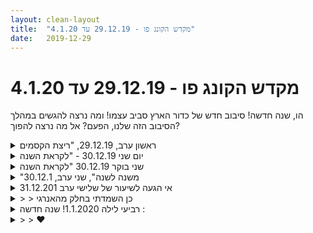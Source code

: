 ```yaml
---
layout: clean-layout
title:  "מקדש הקונג פו - 29.12.19 עד 4.1.20"
date:   2019-12-29
---
```

# מקדש הקונג פו - 29.12.19 עד 4.1.20 
הו, שנה חדשה! סיבוב חדש של כדור הארץ סביב עצמו! ומה נרצה להגשים במהלך הסיבוב הזה שלנו, הפעם? אל מה נרצה להפוך?

<details>
                    <summary>ראשון ערב, 29.12.19, "ריצת הקסמים</summary>
                    התחלה באזור 19:30 יחד עם ריב ובועז.<br> בן הנחה אותנו לעבור למיקום אחר (האזור ליד המדרגות למרפסת עליונה).<br> <br> פצחנו בסבבים של עבודת ידיים, שניים עובדים ואחד צופה. כל הגעה משמעותית מציינים בקול את השם של מי שסימן. סופרים את הסימונים, וכששני הפרטנרים מגיעים ל-3 מחליפים תפקידים. בהמשך הוספנו ציון של מצבים בהם המסמן היה חשוף תוך כדי.<br> <br> לקראת סוף העבודה בן שלף אותנו ממנה לטובת תרגול הראייה. ישיבה על ספסל, חיפשנו נקודות שנעים להסתכל עליהן. הודגשה החשיבות של אי-התקבעות ותנועה של המבט בין נקודות שונות. הרפיית הגוף והמבט. עצירה למנוחה בעיניים עצומות, ומתי שמוכנים חוזרים לתרגל בעיניים פקוחות, דרך מספר מצמוצים. ניתן תמיד למצמץ כדי לאתחל את הראייה. לשים לב לראות ולא סתם לבהות. היתה לי ההרגשה הזו שיש לי לעתים, שקיים רובד נוסף להנחיות, הנוגע בכלל בתחום אחר בחיי. (מכירים?)<br> <br> חזרנו לעבודת הידיים, לסבב אחרון ומודע במיוחד.<br> <br> הופנתה תשומת לבי לעובדה שאני זה שמנהל את השיעור שלי, מה שלא היה כל כך ברור לי קודם לכן.<br> הרגשתי צורך לשבת בצד למדיטציה (אולי מתוך רצון להעניק תשומת לב לכאב רגשי כלשהו שחוויתי). התפתחה שיחה ביני לבין בן אודות קמע שיש לי המהווה עבורי מגבלה כלשהי בשיעורים.<br> לאחר מדיטציה קצרה, התחלתי בסדרת סטים של כפיפות מרפקים רחבות, ובמקביל הודעתי על היותי זמין שוב לשיתופי פעולה.<br> <br> שיתפנו בדברים שרוצים לקבל מהשיעור, ובהמשך גם באיך ניתן להתקדם בהם.<br> המשכנו בכך תוך הגמשת הגופים שלנו.<br> <br> דיברנו על שתילה של 100 (או כמות אחרת כלשהי) פעימות אנרגיה לאורך היממה, שיהוו משהו מטעין, ממקד, זורם, קליל וכדומה (בדומה לעבודה של 100 חבטות נטולות מאמץ על כרית)<br> תרגלנו את אותה עבודה של 100 חבטות על כרית, כשמנסים שזה לא יעייף או ירוקן אותנו מאנרגיה.<br> <br> שינינו מיקום פעם נוספת, לאזור ספסלי הבטון המעוגלים.<br> תרגילי התכוונות לקראת שנת 2020 הבאה עלינו לטובה, וכן הודיה על השנה שחלפה וכל המתנות שקיבלנו במהלכה. איחלנו מלוא הטוב ליקירינו ולעצמנו.<br> <br> ברכה, והליכה משותפת לפלאפל, תוך התקדמות עם שער כלשהו שבחרנו לעצמנו (שלי היה &#39;שקט פנימי&#39;).<br> <br> במהלך הסעודה נעזרתי בריב (בעיקר) בקשר לקשר כלשהו.<br> סופגניות לסיום <img src="http://www.timg.co.il/tapuzForum/images/Emo13.gif" alt=":-)">) תודות!!<br>
                  </details><details>
                    <summary>יום שני 30.12.19 - "לקראת השנה</summary>
                    הגעתי לנק&#39; המפגש ב-6:25. השיעור שלי התחיל מעט קודם לכן, מהרגע שיצאתי מהבית, ב-6:05 בערך. רוגע, נעימות, נשימה נינוחה. <br> בזמן שאני ממתינה ליואב קראתי פעם נוספת את ההנחיות שקיבלתי לשיעור הזה בהנחייתי. שמתי לב שמאז הקריאה הקודמת הספקתי כבר לשכוח את העניין של שעור משמח:<br> &quot;אינך יכולה לדעת, אולי, איך יהיה השיעור לאחרים (זה עניינם), אולם את יכולה לוודא שהשיעור ישמח מאוד את אינגריד.&quot;<br> ממש שמחתי שבחרתי לקרוא פעם נוספת את ההנחיות.<br> <br> יואב הגיע כעבור כרבע שעה. בד&quot;כ הוא מגיע לפני. עלתה בי המחשבה מה אעשה אם לא יגיע. זה לא בשפיע על המשימה שלי ליצור שיעטר שישמח אותי.<br> ביררתי עם עצמי מה באמת ישמח אותי. לקח מעט זמן לקבל תשובה, אבל היא הגיעה: לשוטט ברחובות, לראות את היופי שבהם ולהיות קשובה לאפשרויות הנקרות בדרכי.<br> <br> כשיואב הגיע פתחנו בשיחה קולחת להשלמת עדכונים אחרי כשבועיים שלא התראינו. תוך כדי כך הונחינו להתחיל ללכת, מבלי להפסיק את השיחה כי היא הייתה משמחת ונעימה מאוד. שוטטנו לכיוון שד&#39; ח&quot;ן, ככר רבין, עלינו לגג גן העיר.<br> <br> שם הסתיימה השיחה החופשית והונחינו לעבוד עבודה גופנית, כל אחד לפי מה שנכון לו. עבדתי על כושר, גמישות, מתיחות, בעיטות. תחושה שאני &quot;חוזרת הביתה&quot; לגוף שלי, אחרי חזרה מנסיעה בחו&quot;ל ויציאה מהשגרה. כעבור זמן מה הופיע כיווץ בלתי רצוני באצבעות כף הרגל השמאלית, א&quot;כ גם כאב קל בברך שמאל. הבנתי שאני &quot;מציקה&quot; לגוף שלי כי אני מבצעת בעיטות ע&quot;פ תםיסה של &quot;ככה צריך&quot;, והבנתי שבמקום תפיסה דואלית של &quot;ככה עושים או שלא עושים&quot;, אני רוצה להמשיך לבצע בעיטות, אבל ממקום של ביצוע רגיש למצב הגוף שלי. התובנה איננה חדשה, מה שחדש שצורת ההתמעה - עם יותר רגישות, גמישות, עדינות.<br> <br> כעבור כחצי שעה של אימון גופני הונחינו לעבור מקום. יואב ציין שהיה לו טוב, גם לי היה טוב להתאמן במקום הזה - פעם ראשונה מזה כשנה עבורי. יצאנו מגן העיר - הפעם ללא כל דיבור. נהניתי מההליכה השקטה באותה המידה שנהניתי קודם לכן מהשיחה הערה והקולחת.<br> התמקמנו בקפה לנדוור וכעבטר זמן מה של התארגנות הונחינו לחשוב על מטרות לקראת השנה החדשה. רשמנו כמה מטרות. לאחר מכן הונחינו לשוחח עליהן, לפי מה שמתאים לנו.<br> יואב הציג כמה נושאים והונחה לשאול שאלות לגביהן. התפתחה מזה חקירה פורה ומעניינת עבור שנינו, כדי לברר ולהגדיר בצורה יותר מהימנה מטרות שלגביהן הוא ציין שכבר הגדיר אותן כמטרות בעבר ומשום מה לא מימש אותן. היה מרתק.<br> <br> אחת המטרות שלי הייתה &quot;להפסיק לפחד&quot;. יואב אתגר אותי והציע לי דווקא לחבק את הפחד, לראות שהוא חבר טוב ששומר עלי, שכן כל מה שאני מפחדת ממנו הוא מציאותי לחלוטין. חשבתי על כך וראיתי שהוא צודק. <br> השיעור הרשמי הסתיים תוך כדי שיחה בינינו. המשכנו בשיחה גם תוך כדי הליכה יחד בחזרה לרח&#39; שאול המלך. <br> היה שעור מעולה.<br>
                  </details><details>
                    <summary>שני בוקר 30.12.19 "לקראת השנה</summary>
                    שעת הגעה 06:35 <br> שיעור קונג פו עם אינגריד. <br> שיחה חופשית ומהנה תוך הליכה ברחובות תל אביב בבוקר חורפי קר ובהיר.<br> <br> גג גן העיר. תנועה מיטיבה. <br> הצלחתי להגיע לרמה חדשה בהנאה שלי מעבודת גמישות. <br> מקבץ של עבודות נמוכות, דילוגים מרגל אל רגל במעגל מסביב לנקודה דמיונית. רגל דוחפת, או רגל אוספת, דילוג מרגל קדמית או מרגל אחורית, מתבונן בהבדלים ביניהם. <br> קרניים נמוכות של שמש, בוקר כחול ומעונן. היה מין קסם שכאילו לא שייך לעגמומיות הטבעית של גג גן העיר. <br> <br> שינוי מיקום ללנדבר. <br> מטרות לשנה החדשה. מתחיל לרשום את המטרות ונעצר. האם זו שוב הרשימה הסטנדרטית? <br> הנחיה מיטיבה של אינגריד לנסח שאלה בקשר לזה. <br> אני מנסה להבין האם זו מטרה שאני באמת רוצה? או שמא אני מרגיש מחוייב למטרה הזו מאיזושהי סיבה אחרת? <br> ״מה עוצר אותי מלהגשים אותה?״ <br> בעזרת הדיאלוג שהתפתח בינינו, יכולתי לקבל בהירות גדולה לגבי מה אני רוצה מהמשאלה הזו (השלמת שיפוץ של נכס) ואיזה שער הפעולה הזו עשויה להיות עבורי.<br> הרגשתי שהצלחתי להיכנס לעומק במקום להתפרס לרוחב. שינוי מרענן.<br> יושבים יחד על המשאלה של אינגריד, השאלה שלי ״האם את יכולה לראות את מה שאת רוצה להיפטר ממנו (הפחד) כמשהו שהוא למעשה בעדך?״ מפתחים יחד את הנושא. <br> הדיון מאפשר לי לראות איך פחד יכול להיות מיטיב עבורי. <br> אמצעי שנועד להזכיר לי, בין השאר, ליהנות מכל רגע, מכל יום. <br> אמצעי שנועד לשמור עליי. <br> כלי שלעתים יש לי בחירה אם להשתמש בו או להתמיר אותו לאנרגיה של הנאה או אולי להשתמש בכלי אחר.. <br> התחושה שלי היא של עבודה מרפאת ומיטיבה עבור שנינו. <br> שימוש אופטימלי במהות של שיעור בהשתתפות שני פרטנרים שעוזרים ונעזרים אחת בשני. <br> סיום שיעור ב 08:47
                  </details><details>
                    <summary>"משנה לשנה", שני ערב, 30.12.1</summary>
                    היה שיעור מיוחד. בשלב כלשהו בתחילתו נזכרתי באפשרות לשים לב לכך שהשיעור הוא שלי, והוא בא ממני, ובאמת נענתי להזמנה הזו. ומהרגע הזה הכל הלך ונהיה יותר עמוק וטוב. כמה משחרר זה להבין שאף אחד לא אחראי עלי, אלא אני על עצמי, ואני חופשי לעשות לעצמי טוב. וההנחיות שיש הן רק רקע. שאני יכול להשתמש בו. ויכול שלא.<br> <br> 19:30 עד 21:40. ריב, אסא ואני. ליד אולם &quot;האי&quot;.<br> <br> השנה היא 500 אלף דקות ומשהו. המון דקות מתוקות.<br> <br> אני רואה את עצמי מעמיק עוד אל תוככי עצמי בשנה הזו, ומן הצד השני מצמיח עוד כמה ענפים חמודים.
                  </details><details>
                    <summary>אי הגעה לשיעור של שלישי ערב 31.12.201</summary>
                    נאלצתי לבטל היום את השיעור, ואני חש באנרגיה שלו בפוטנציאל ההתמרה שלו. יש פעמים שאני פחות חש בפוטנציאל וזה פחות מפריע לי להגיע לשיעור, היום כמו בהרבה הזדמנויות אחרת אני מרגיש בפוטנציאל וזה מכאיב לי במידה מסויימת שלא אגיע לשיעור, אזכה להשתמש בו. אני שואל את עצמי אם יש דרך טובה לנהל את האנרגיה הזאת. אני מרגיש בין השאר שלאנרגיה הפוטנציאלית יש נתיב שיכול להיות הרסני, אני יכול בין השאר להשתמש באנרגיה הזאת כדי להעמיק בממלכות החלום, בדמיון הפנימי לחוש בכוחות שונים שם, יש לי חשש מסויים מפני זה פחד שאגרום לעצמי נזק, אני רוצה להתעמת מולו רוצה להשתמש באנרגיה הזאת לחיוב. במקביל אני חש שא את האפשרות של ביזבוז האנרגיה הזאת, מה שקרה פעמים רבות בעבר. לדוגמה התקפים של אכילה רגשית סולקים לי את האנרגיה הפוטנציאלית הזאת, יש עוד כל מיני מסלולים התמכורתיים או הרגליים שאני מבין עכשיו שהשתמשתי בהם כדי לייצר סליקת אנרגיה, במקום שימוש באנרגיה. אני רוצה להבין איך אני משתמש יותר טוב באנרגיה הזאת מעמיק איתה משתמש בה , ולא רק סולק אותה.<br>
                  </details><details>
                    <summary>> > כן השמדתי בחלק מהאנרגי</summary>
                    ביצעתי סוג של עבודה פנימית עם חיות לילה מסוימות בתוכי שבהחלט שיוועו לאור והכרה.<br> הייתה גם עם שלושה גופים מסייעים , דמויות של סיוע והבנה שניהול שיעור הוא בעצם בנייה של קהילה , של דמויות בתוכי ושאני הרגיל לא בדיוק יכול לנהל את השיעור לבד, אלא מגוון קולות שינהלו הרבה מהאספקטים של השיעור.<br> הייתה גם פליאה מול היכולת האדירה הקסם של לבצע טרנספורמציה בטבע ובמציאות ,סוג של שנולד מהטבע איך יתכן שפתאום צונחות תובנות כך? איך יתכן שפתאום יש שינוי? זהו סוג של מקור מהטבע עצמו שבו מתרחשת מעין טרנספורמציה. גל האנרגיה מיצה את עצמו בערך בסביבות 12 בלילה.
                  </details><details>
                    <summary>רביעי לילה 1.1.2020! שנה חדשה :</summary>
                    מחלימה מצינון אז ביטלתי את הגעתי למפגש.<br> מתגעגעת לשיעור עם אסא ושיר<br> ומקווה שבוע הבא להגיע בכוחות חזקים ורעננים!
                  </details><details>
                    <summary>> > ❤</summary>
                    
                  </details><details>
                    <summary>> > > > </summary>
                    
                  </details><details>
                    <summary>"HangSwingRise", רביעי ערב, 1.1.2</summary>
                    16:30-18:05, גן דובנוב. 6 התחנות.<br> <br> תחנה 1: מתחם הקשתות - מגלה רמה חדשה של תנועה עליו.<br> <br> תחנה 2: 4 העולמות - כאוס, נייטרלי, טהור, ושקט. מתעסק עם זה בהנאה.<br> <br> תחנה 3: שיחה עם עצמי - דן עם עצמי בנושא &quot;החיים הם בית ספר&quot;. כחלק מהדיון עלו השאלה &quot;בית ספר למה?&quot; והתשובה &quot;למה שאני רוצה&quot;.<br> <br> תחנה 4: עבודה עם טקסט מ&quot;body source&quot; שיש לי מודפס. דבר קטן ולכאורה תמים - חלוקת קשב.<br> <br> תחנה 5: משחק על הגלגל המשופע המסתובב. היה כיף והשתפרתי. ואפילו סובבתי ילדה קטנה חלק מהזמן.<br> <br> תחנה 6: בשכיבה על הדשא, זמן הירגעות.<br> <br> שיעור ממש כייפי ומרומם.
                  </details><details>
                    <summary>רביעי בקר 1.1.2020 - "טיל תלת שלבי</summary>
                    הגעתי בשעה 6:24, השיעור שלי הסתיים בשעה 7:50. הייתי חבדי. בן הצטרף והתבונן ממרחק מה, מבלי חהתערב. כמעט. בשעה 7:30 הוא נפרד ממני והנחה אותי לעבור מקום במטרה לשדרג עוד יותר את השיעור שלי.<br> <br> 1. מהיציאה מהבית עד לנק&#39; המפגש: התמקדות, רוגע<br> <br> 2. שחזור שיעטר הפלדנקרייז שבו הצלחתי להשתחרר מדפוס מזיק בתנועת ההליכה שלי.<br> <br> 3. תרגול בגן דובנוב, יישום ההתקדמות שלי על הדיסקית המסתובבת. הפכתי לגולשת! יש! נהניתי יותר מאי פעם, תרגלתי שם משך כ-10 ד&#39; או יותר. תרגול בעיטות ופורמים תוך תחושת עמידה יציבה ונינוחה יותר ושדרוג זרימת התנועה.<br> <br> 4. מעבר לרחבה שמאחורי המוזיאון. שיפור מיקוד העיניים והמחשבות, הצלחתי לעצור את הרעש הפנימי ואינרציית העיניים.<br> <br> היה שיעור משמעותי מאוד, בן 4 חלקים. בכל אחד מהשלבים קרו דברים מאצימים. בן העלה דימוי של טיל תלת שלבי או רב שלבי. דימוי מועיל. לכל שלב היה מאיץ משלו.<br>
                  </details><details>
                    <summary>רביעי 20:00, 01.01.20 - "HangSwingRise</summary>
                    שיעור מאד נעים ביחד עם ריב שבמהלכו התייחסנו לשאלה כיצד להנכיח את הפרק השלישי באופן שלם יותר במהלך השנה החדשה.<br> <br> מ-18:45 עד 22:00 לערך. <br> השיעור התחיל בנקודת המפגש וב 19:50 בערך שינינו מיקום לגן דובנוב.<br> <br> כמה נקודות מהשיעור:<br>  - שימוש בפעימות במהלך היום. בחרנו כל אחד 7 פעימות כמו התעוררות בבוקר, הרגעים שלפני השינה, הגעה אל מקום מסויים ועוד. הרעיון הוא ליצור פעימות של אור במהלך היום יום.<br> <br>  - להשתמש במסגרת יציבה כלשהי בכדי להוסיף אליה דברים נוספים. למשל להיעזר במסגרת של 6 האומנויות בכדי להוסיף אמנות נוספת. השימוש במסגרת כזאת יכולה לסייע לשמור על הרציפות.<br> <br>  - בחלק מהזמן, באזור המתקנים בגן דובנוב, בזמן שנתלינו על עמודים של המתקנים, בן הסב את תשומת ליבנו ל-3 יסודות התנועה הקופית: להיתלות על משהו, להתנדנד עליו, לעלות עליו (מהקוד ליומן השיעורים).<br> <br>  - לקראת סיום השיעור עשינו עבודה בה אנו מדמים את הגוף למעין עין גדולה ורגישה שמסוגלת לקלוט נתונים. ביצענו את זה במהלך ניסיון האיתור של קבוצת הלילה. התבקשנו לשים לב לרגע בו הוא הצלחנו לזהות את התלמידים.<br> <br> תודה!
                  </details><details>
                    <summary>רביעי ערב 1.1.20 "HangSwingRise</summary>
                    תחילת שיעור 21:35 סיום שיעור 22:35 נוכחים בתחילת המפגש בן אסא ואני ולאחר מכן אסא ואני. נקודת המפגש גן דובנוב.<br> שיעור מתוק וקצר<br> אחרי שבוע שביטלתי אימונים, ושבוע סוער במזג אוויר ובאופן רגשי ידעתי שלא משנה מה אני מגיעה היום לשיעור<br> כשהגעתי אסא ובן ישבו על הספסל, אסא נראה קשוב בן דיבר, התיישבתי לידם על הספסל . לאחר מכן אסא ואני אספנו את הדברים שלנו והמשכנו לכיוון המוזיאון. בדרך ציינו דברים שאני לא זוכרת מה היה התרגיל, רק זוכרת שהלכנו בדרך והתבוננתי ביופי של האיזור , המשכנו על אנשים שיש לנו טינה /משהוא עליהם ואמרנו דבר מה אחד טוב. חימום הגוף, אימון סייף ביד אחת, הכתף כאבה לי מהשבוע האחרון ובכל זאת התנועה עשתה לי טוב ביד. עיקר האימון בהתרכזות ובהרפיה והתרכזות בעצמי. בפוקוס הפנימי. בלי לאבד את זה <br> לא לאבד את התנועה מהצד ה&quot;נופל&quot; הבז&#39;יז&#39;תי ולא מהצד ש&quot;יוצא/מתנפל/תוקף על אסא&quot; כשהוא מצליח לגעת לי בכתף <br> אימון על בעיטות ונגיעה בפנים ותשומת לב גם ליד המגינה. ושוב הפוקוס הוא השקט הפנימי, עם עצמי. אנשים עברו על ידנו התבוננו, צפו , ההצגה הטובה בעיר. בכל זאת התרכזות באסא ללא ההפרעות החיצוניות והרעשים מבחוץ&nbsp;&nbsp;איפשרו לי להתחדד. השקט הפנימי מול הרעש החיצוני. מה שהיה חסר לי השבוע בעיקר. ביום שני בעבודה &quot;איבדתי את זה&quot;.<br> סיום, מנוחה פנימית ושקט. היה לי הרבה שקט. אסא הנחה ואני קיבלתי שקט עמוק<br> תדוה<br>
                  </details><details>
                    <summary>ראשון 20:00, 29.12.19 - "ריצת הקסמים</summary>
                    ביחד עם ריב ובעז.<br> קצת לפני 19:00 עד 22:00 בערך.<br> <br> התחלתי בעבודת מיקוד נעימה בה ראיתי את השיעור שלי כשער להתקדמות באמנות הבריאות, אמנות התנועה ואמנות ההגשמה. מדי פעם במהלך השיעור שלי נזכרתי במיקוד הזה וראיתי כיצד אני יכול ליישם את זה.<br> <br> המשכתי בחימום ועבודות תנועתיות שונות.<br> <br> שינינו מיקום פנימה לכיוון גן יעקב. <br> <br> עברנו שלושתינו לתרגול ידיים בה סופרים את הסימונים המשמעותיים. שניים מתרגלים והשני צופה. ברגע שמגיעים ל-3 סימונים אצל כל אחד מהשניים אז מחליפים תפקידים.<br> <br> בהנחיית בן, עשינו תרגיל לשיפור הראייה. התיישבנו על הספסל. חיפשנו אזורים שנעים לנו להתסכל עליהם. זכור לי שאחת הסיבות לחיפוש של אזורים נעימים להסתכל עליהם כי זה יכול להוות כמו מרחב נוח לעיניים ומעין נקודת התחלה טובה. קיבלנו גם הנחיה שלא לבהות אלא לראות באמת. אפשר להיעזר במצמוץ העיניים בכדי להצליח בכך.<br> <br> נעזרנו בתחילת השנה החדשה המתקרבת בכדי להתכונן לקראתה מבחינת יעדים ודברים שאנו רוצים להגשים.<br> <br> שיעור מאד נעים וטוב. תודה!
                  </details><details>
                    <summary>חמישי ערב 2.1.20 "קונג פו ביומיום</summary>
                    מ 17:40 עד בערך 19:30<br> <br> התחלתי בקשב לגוף והעמקת הנוחות בגוף<br> <br> בהמשך בהנחיית בן:<br> שימת לב <b>לשכבה הכי אלימה/ מטרידה</b> מתוך 3 שכבות הרעש. <b>לתת לה להיות...</b> כמה שיותר<br> <br> מה שקורה בד&quot;כ זה שמשהו מתוכי מוקרן/ מולבש על משהו ואז הוא נראה לי בעייתי, מגעיל, מטריד – ומשהו נוסף בי מגיב לזה בעוצמה<br> יש כאן שתי פעימות או שני תווים: <br> 1) היחס או הפרשנות שלי כלפי משהו<br> 2) התגובה שלי לכך<br> התו השני יוצר את עיקר החוויה. הוא הרבה יותר חזק ומורגש מהתו הראשון<br> <br> אני רוצה לזהות את התגובה החזקה בתוכי, ואז להפריד בין הגירוי הלא נעים (לתפיסתי) ובין התגובה החזקה שלי אליו<br> <b>שימת לב לטיפת שקט...</b><br> <br> הפער בין אי שימת לב לשקט לבין שימת לב לטיפת שקט יכול להיות קטן&nbsp;&nbsp;בהרבה מהפער בין שימת לב לטיפת שקט לבין שימת לב עמוקה לשקט, <b>אבל שימת לב לטיפת שקט לעומת לא בכלל – משמעותית ביותר לחייו של האדם</b><br> <br> נעזרנו בביטוי מהתנ&quot;ך – <b>קול דממה דקה</b><br> <br> לשים לב לשקט, ולכל מה שאינו שקט (שנראה יותר בבירור כאשר שמים לב לשקט)<br> <br> שלושת שכבות הלא שקט שהתייחסנו אליהן הן – לא שקט נחמד, לא שקט נייטרלי, ולא שקט לא נחמד. עולם הלא שקט מגוון.<br> <b>עולם השקט מגוון ועמוק הרבה יותר</b> אבל איננו מכירים אותו מספיק לעומק על מנת להכיר זאת<br> <br> <b>העמקה בצורה מלאת החיים. השקט שלובש צורה...</b><br> כאשר אני מתרגל אומנות לחימה <b>קשובה, עדינה, עוצמתית, רגישה</b> אז זה נוכח. משהו שבא בעיקר מבפנים. כשאני עוסק ככה באומנות הלחימה אז אני מקבל באופן ישיר ויעיל משהו מהאיכויות האלה, וזה נשאר בי גם כשאני יושב כאן עכשיו<br> בין התייחס להבדל הין אנשים שהם בתפקיד המאסטר, לעומת כאלו שהם מאסטרים, ואז הם כלל אינם בתפקיד של מאסטר<br> עשינו אני ריב בן בועז ואסא סבב שיתופים בדברים מועילים שהתנסינו בהם בניהול היומיום<br> המשכנו בסבב הנחיות שקשור לאומנות הפלוס<br> <br> היה לי משמעותי שבן ציין את האפשרות להשתפר בניהול זמן בדומה לשיפור המשמעותי שאנחנו חווים באומנות הלחימה (והתנועה)<br> להביא <b>תשוקה</b> לאומנות ההגשמה וניהול הזמן. ליישם טכניקות, פורמות, ולהגיע לרמות חדשות בהנאה ובהתרגשות. <br> להיות מוכן לזה – כמו מול פרטנר בלחימה. זה באמת מגיע, זה באמת עומד להגיע – ולעבוד עם זה ומול זה...<br> <b>להוסיף אלמנט של ריפוי, בכל הרבדים.</b> גם ביחסים שלי עם נושאים מסויימים<br> <br> בהמשך עבדתי קצת עם ריב ובועז על הטמעה של &quot;פעימות אנרגיה&quot; במהלך היום. כמו פורמה שנפרשת לאורך היום ומעצימה את היום שלי.<br> ההשראה באה מתוך תרגיל של רצפי חבטות – כאשר מעמיקים את הנינוחות החופש והקלילות תו&quot;כ וזה מזין ומעצים אותי<br>
                  </details><details>
                    <summary>"ריצת הקסמים" ראשון 18:00 29.12.1</summary>
                    שיעורי מתחיל באיזור 19:30 (לא רשמתי הפעם את שעת ההתחלה) <br> בן נותן לי ולו הנחיה, שכל אחד מאיתנו יבחר בשבילי תנועת הגנה פנימית או חיצונית<br> <br> בן מתחיל: זאת רק חוויה והיא חולפת<br> (מנוחה עמוקה מתאפשרת)<br> <br> אני:&nbsp;&nbsp;בעיטות והמרחב שמתאפשר<br> (צלילות וכיף מתאפשרים)<br> <br> בן: אני מבטאת את עצמי כל הזמן<br> (הנחיה מיוחדת בשבילי)<br> <br> אני: אגרופים והמרחב שהעבודה איתם מאפשרת<br> (אתגר ורצון לדייק וללמוד עוד)<br> <br> לאחר מכן בן אוסף אותי ואת הדר ואנו יושבים במעגל<br> ומנחה אותנו להזכר ביום שעבר<br> ההנחיה היא כאשר אנו מטיילים בין הזכרונות אומר &quot;מטיילת&quot;<br> וכאשר מתעכבים על זכרון אומר &quot;מטילה עוגן&quot;<br> כאן השתמשתי ב&nbsp;&nbsp;&quot;סטופ&quot; כמה פעמים<br> עבודה פנימית זו העלתה מגוון אתגרים<br> <br> לאחר מכן כל אחד מכריז על עבודה פנימית שברצונו לעשות כעת,<br> כתבתי כמה מהדברים שהיו משמעותיים לי במיוחד:<br> בן: להניח לכל האנשים בעולם להיות הם עצמם <br> להניח להקלה שזה מביא להנחות אותי<br> <br> לנוח בתוך השקט בלי להתעסק עם הרעש או לנסות לשנות אותו<br> <br> שיעורי מסתיים בערך כעבור שעה וקצת (לא רשמתי את שעת הסיום גם הפעם)
                  </details><details>
                    <summary>שני ערב 30.12.19 "משנה לשנה</summary>
                    זמני השיעור שלי: סביבות השבע ועשרה כזה עד עשר וחצי<br> שותפים לפשע: ריב וישי<br> <br> כשהגעתי הייתה רוח עזה וקרה מאוד בנקודת המפגש ומיד ידעתי שלא נוכל להתמקם שם. העברנו את עצמנו ברגע שהתאפשר לקומה השנייה של הבניין המפלצתי של עם המלונות שבכיכר. ליד אולם האי. <br> <br> מתוך השיעור בלטו מספר עבודות:<br> <br> 1. החישה של הדקות, השעות, הימים והשניות החל מחצות למחרת. אוצר הדקות, אוצר השעות, אוצר הימים. נחוו לי כמו מפל של בועיות טריות, מוכנות למילוי ולשימוש. טעימות ומבטיחות. <br> <br> 365 ימים<br> בערך 52 שבועות<br> 8760 שעות<br> 525600 דקות<br> 31536000 שניות<br> <br> 2. לברך דברים כמו האפיפיור. זה היה כיף לי מאוד. עבודה שעלתה פעמיים במהלך השיעור. <br> <br> 3. שאלה שעלתה: האם יש לנו אפשרות לדעת לאיזה כיוון אנחנו זזים בחלל סביב השמש? האם אפשר להצביע על כיוון ולומר זה לשם? מהתבוננות<br> <br> 4. הצלחות השנה האחרונה והחיים שלנו עד עכשיו בכלל + משאלות שיש בנו<br> <br> 5. הפונקציה המיטיבה של השליליות. דקירות מעירות.<br> <br> תודה!!!
                  </details><details>
                    <summary>שלישי בוקר 31.12.19 "מעבר הקסמים</summary>
                    שיעור כיפי במיניסטודיו<br> מסביבות עשר עד סביבות 12<br> עם ליעוז<br> <br> שיעור כיפי, בעיקר בשיחה ובמדיטה. <br> דיבורים על משאלות והצלחות. <br> ראייה שלנו בעוד כמה חודשים, ובעוד שנה במפגש דומה. מרוגשים מהשנה שהייתה ופותחים כלא מאמינים למזלנו הטוב, את הדלת הבאה. דימוי שאני אוהב להשתמש בו מסתבר - אור בעיניים. <br> ריפוי - אור לבן בוקע מתוך תאי הגוף. <br> <br> תודה!!!
                  </details><details>
                    <summary>רביעי לילה 1.1.20 "HangSwingRise</summary>
                    זמני השיעור ממספר דקות לפני תשע ועד סביבות 23:20<br> שותפתי למחדל: שיר דפנה תקוע<br> <br> הגעתי לגן דובנוב כשאני מרגיש חלש למדי. ריב ובועז בדיוק עזבו את המקום ובן היה שם על ספסל. <br> <br> ביליתי עם בן במשך כעשרים דקות עד חצי שעה בשיחה לימודית נעימה מאוד. שלצערי אינני זוכר כרגע מה היה בה כל כך. כששיר הגיעה, לקחתי אותנו ועברנו למקום מוגן מרטיבות וגשם פוטנציאליים לא רחוק מהבימה. <br> <br> התקדמנו לנו בטיפול בעצמנו, ובאמנות הלחימה, ובאיכות ההתנהלות שלנו באופן כללי. <br> ככה במשך קצת יותר משעה. עברו לידנו אנשים והתבוננו בנו בסקרנות. נהניתי מאוד מאיכות העבודה שעשינו בזוג. נגיעות בכתפיים וסייף כתף אחת כזה. הרגשתי שאנחנו נותנים הצגה טובה :) <br> <br> בדרך חזרה הביתה, מיני מסע שכזה. רואה את היופי מסביבי. מרגיש את הנוכחות של מסע עמוק ומופלא יותר שממתין לי למימוש. כרגע בחרתי להקשיב לאיתותי הגוף שלי שרוצה שמיכה וחום וחזרתי הביתה. מממש גרסה צנועה יותר של המסע הזה. <br> <br> תודה!!!!
                  </details><details>
                    <summary>שבת 4.1.19 "מעוף מתלמד</summary>
                    זמני השיעור שלי היו 15:32 עד סביבות רבע לשש<br> הייתי לבד<br> <br> הגעתי באיחור, ומיד התחלתי. <br> חלקו הראשון של השיעור עסק בהמשך סדרת ההדרכה שאני מקבל בשיעורים האחרונים על יכולות נינג&#39;ה/קוף כאלה. הדרכה מוצלחת ומשובחת שבין היתר נגעה בפיצ&#39;ר הזה שיש לפעמים תחושה של כאילו נסיגה ביכולות, בתוך תהליך התקדמות נתון, אם כמה ימים לא נגענו בחומר. הוצבע בפני כי זו רק מין שכבת אבק כזו, שניתן לנער בקלות אם עושים את זה בעדינות. ושיתר על כן, זה נכון גם לתהליכים שלא נגעו בהם גם זמן רב הרבה יותר. <br> <br> במקביל עסקתי בלפתוח את עצמי פיזית ותנועתית בכל מיני מישורים. <br> <br> דימוי שקיבלתי מסיפור שהאזנתי לו בדרך שבו הגיבור חודר בהדרגה אל מעמקים מסתוריים ועמוקים באופן בלתי נתפס (במקרה שלו דמוניים), עבר התמרה להרפתקאה של כניסה למעמקים מופלאים ומסתוריים באותה מידה אך מלאכיים כאלה. הדימוי הזה שירת אותי היטב ומצאתי את עצמי יוצא למין מסע גילוי כזה, שהחל בכניסה אל תוך מימד העומק שבי ובעולם. ואז הלך והעמיק, וחיפש את הדלת אל הרמה הבאה, ואז הבאה. <br> <br> זה היה מוצלח מאוד כל העייסק הזה. <br> <br> בין היתר הוצבע בפני על ההתמסרות שיש לגיבור הסיפור שקראתי להרפתקת המחקר שלו. וניסיתי לחקותה כמיטב יכולתי. זה עזר מאוד. <br> <br> באחת הקומות שבהן עסקתי הופיעה הקומה של חקירת התחושות המצוקתיות שלי, והיחס שלי אליהן. היא שאבה בין היתר מחומרים שקיבלנו בחמישי האחרון, ובין היתר מדברים שאני אמור להיות כבר מאוד מתורגל בהם אך איכשהו, משום מה, הם עדיין כאילו חדשים לי בכל פעם. <br> <br> טכניקה: אני מתמקד במצוקה או בחוויה שנמצאת בפוקוס שלי כרגע, ומאפשר לכל הפריפריה שמסביב לי להרפות. זו אחת מאוד חשובה, מפתח גדול למלא דברים. <br> <br> השיעור הסתיים, לאחר מסע מופלא עמוק ומספק, אצלי במיניסטודיו. <br> <br> תודה!!!<br>
                  </details><details>
                    <summary>שיעור בלתי רשמי 30.12.19 יום שנ</summary>
                    שיעורי מתחיל ב 20:00<br> <br> עדינות<br> צלילות <br> רוגע<br> <br> שיעורי מסתיים באיזור 00:30 בלילה
                  </details><details>
                    <summary>שיעור בלתי רשמי 31.12.19 יום שליש</summary>
                    שיעורי מתחיל ב 18:05<br> <br> ריפוי, עדינות<br> צלילות, הנאה, מנוחה<br> כמה מנוחה יכולה להיטיב לפעמים<br> <br> הפוגה משיעורי ב 21.20
                  </details><details>
                    <summary>שיעור בלתי רשמי 4.1.20 יום שב</summary>
                    שיעורי מתחיל ב 18:00<br> <br> רכות<br> צלילות<br> עבודה פיסית מיטיבה<br> בעיטות ואגרופים<br> פורם 1 ו- 2<br> <br> הפוגה משיעורי ב 21.35
                  </details><details>
                    <summary>ראשון ערב, 29.12.19 "ריצת הקסמים</summary>
                    בשיעור נכחו אני בן ועדי, שזו למעשה הייתה הפעם הראשונה שפגשתי אותה. בתחילת השיעור בן הנחה אותי להתמקד בשאלות &quot;מה הגוף רוצה?&quot; ו&quot;מה הנפש רוצה?&quot;<br> עשיתי זאת מס&#39; דקות ואז בן כינס אותי ואת עדי לתרגיל במעגל- עוצמים עיניים ומתעמקים בזכרונות מהיום. <br> בסוף התרגיל השיעור של עדי נגמר והיא הלכה, ואז אני ובן העלנו, כל אחד בתורו, הצלחה מהיום. זו הייתה יכולה להיות גם הצלחה שנדמת כקטנה וחסרת חשיבות, והיה מותר לחזור על אותה הצלחה יותר מפעם אחת. לאחר מכן בן פתח את ההנחיה גם להצלחות מכל זמן בחיינו. הרשנו לעצמנו לשוחח בעקבות כל הצלחה שנאמרה והשיחה הייתה נעימה מאוד, בן סיפר לי סיפורים מחייו שהצחיקו אותי עד דמעות. לאחר מכן השיער שלי נגמר והלכתי.
                  </details><details>
                    <summary>שלישי בוקר - 31.12.19 - "מעבר הקסמים</summary>
                    שיעור במיני סטודיו של אסא, אסא ואני.<br> <br> זכור לי שדיברנו שיחה ממש מיטיבה לגבי חיינו, נושאים שעלו, ראיית הדברים יחד עם הארה<br> של רצונותינו, תשומת לב מיטיבה לדברים, ולקראת הסוף משאלותינו ומימושנו לקראת<br> השנה האזרחית שבפתח- 2020.<br> <br> היה ממש טוב ! תודה !! :)
                  </details><a href="javascript:history.back()">בית</a>